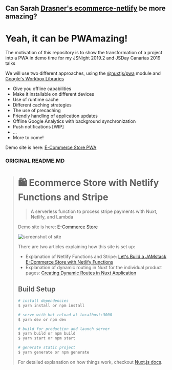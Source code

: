 ## Can Sarah [Drasner's ecommerce-netlify](https://github.com/sdras/ecommerce-netlify) be more amazing?

# Yeah, it can be PWAmazing!

The motivation of this repository is to show the transformation of a project into a PWA in demo time for my JSNight 2019.2 and JSDay Canarias 2019 talks

We will use two different approaches, using the [@nuxtjs/pwa](https://pwa.nuxtjs.org/) module and [Google's Workbox Libraries](https://developers.google.com/web/tools/workbox)

- Give you offline capabilities
- Make it installable on different devices
- Use of runtime cache
- Different caching strategies
- The use of precaching
- Friendly handling of application updates
- Offline Google Analytics with background synchronization
- Push notifications [WIP]
- ...
- More to come!

Demo site is here: [E-Commerce Store PWA](https://ecommerce-netlify-pwa.netlify.com/)

### ORIGINAL README.MD
> 
> # 🛍 Ecommerce Store with Netlify Functions and Stripe
> 
> > A serverless function to process stripe payments with Nuxt, Netlify, and Lambda
> 
> Demo site is here: [E-Commerce Store](https://ecommerce-netlify.netlify.com/)
> 
> ![screenshot of site](https://s3-us-west-2.amazonaws.com/s.cdpn.io/28963/ecommerce-screenshot.jpg "E-Commerce Netlify Site")
> 
> There are two articles explaining how this site is set up:
> * Explanation of Netlify Functions and Stripe: [Let's Build a JAMstack E-Commerce Store with Netlify Functions](https://css-tricks.com/lets-build-a-jamstack-e-commerce-store-with-netlify-functions/)
> * Explanation of dynamic routing in Nuxt for the individual product pages: [Creating Dynamic Routes in Nuxt Application](https://css-tricks.com/creating-dynamic-routes-in-a-nuxt-application/)
> 
> ## Build Setup
> 
> ``` bash
> # install dependencies
> $ yarn install or npm install
> 
> # serve with hot reload at localhost:3000
> $ yarn dev or npm dev
> 
> # build for production and launch server
> $ yarn build or npm build
> $ yarn start or npm start
> 
> # generate static project
> $ yarn generate or npm generate
> ```
> 
> For detailed explanation on how things work, checkout [Nuxt.js docs](https://nuxtjs.org).
> 
